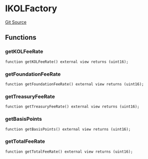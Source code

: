 # IKOLFactory
[Git Source](https://github.com-smastropiero/SherryLabs/sherry-contracts/blob/ac3659d9daf69f5807477dfb4ad35c396dc00c1f/contracts/kol-router/interfaces/IKOLFactory.sol)


## Functions
### getKOLFeeRate


```solidity
function getKOLFeeRate() external view returns (uint16);
```

### getFoundationFeeRate


```solidity
function getFoundationFeeRate() external view returns (uint16);
```

### getTreasuryFeeRate


```solidity
function getTreasuryFeeRate() external view returns (uint16);
```

### getBasisPoints


```solidity
function getBasisPoints() external view returns (uint16);
```

### getTotalFeeRate


```solidity
function getTotalFeeRate() external view returns (uint16);
```

